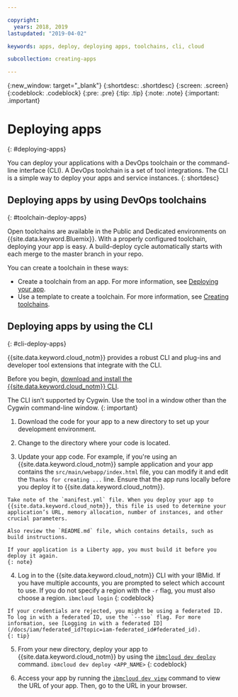 ```yaml
---

copyright:
  years: 2018, 2019
lastupdated: "2019-04-02"

keywords: apps, deploy, deploying apps, toolchains, cli, cloud

subcollection: creating-apps

---
```


{:new_window: target="_blank"}
{:shortdesc: .shortdesc}
{:screen: .screen}
{:codeblock: .codeblock}
{:pre: .pre}
{:tip: .tip}
{:note: .note}
{:important: .important}

# Deploying apps
{: #deploying-apps}

You can deploy your applications with a DevOps toolchain or the command-line interface (CLI). A DevOps toolchain is a set of tool integrations. The CLI is a simple way to deploy your apps and service instances.
{: shortdesc}

## Deploying apps by using DevOps toolchains
{: #toolchain-deploy-apps}

Open toolchains are available in the Public and Dedicated environments on {{site.data.keyword.Bluemix}}. With a properly configured toolchain, deploying your app is easy. A build-deploy cycle automatically starts with each merge to the master branch in your repo.

You can create a toolchain in these ways:
* Create a toolchain from an app. For more information, see [Deploying your app](/docs/apps?topic=creating-apps-tutorial-scratch#deploy-scratch).
* Use a template to create a toolchain. For more information, see [Creating toolchains](/docs/services/ContinuousDelivery?topic=ContinuousDelivery-toolchains_getting_started).

## Deploying apps by using the CLI
{: #cli-deploy-apps}

{{site.data.keyword.cloud_notm}} provides a robust CLI and plug-ins and developer tool extensions that integrate with the CLI.

Before you begin, [download and install the {{site.data.keyword.cloud_notm}} CLI](/docs/cli?topic=cloud-cli-ibmcloud-cli).

The CLI isn’t supported by Cygwin. Use the tool in a window other than the Cygwin command-line window.
{: important}

  1. Download the code for your app to a new directory to set up your development environment.

  2. Change to the directory where your code is located.

  3.  Update your app code. For example, if you're using an {{site.data.keyword.cloud_notm}} sample application and your app contains the `src/main/webapp/index.html` file, you can modify it and edit the `Thanks for creating ...` line. Ensure that the app runs locally before you deploy it to {{site.data.keyword.cloud_notm}}.

    Take note of the `manifest.yml` file. When you deploy your app to {{site.data.keyword.cloud_notm}}, this file is used to determine your application’s URL, memory allocation, number of instances, and other crucial parameters.

    Also review the `README.md` file, which contains details, such as build instructions.

    If your application is a Liberty app, you must build it before you deploy it again.
    {: note}

  4. Log in to the {{site.data.keyword.cloud_notm}} CLI with your IBMid. If you have multiple accounts, you are prompted to select which account to use. If you do not specify a region with the `-r` flag, you must also choose a region.
    ```
    ibmcloud login
    ```
    {: codeblock}
  
    If your credentials are rejected, you might be using a federated ID. To log in with a federated ID, use the `--sso` flag. For more information, see [Logging in with a federated ID](/docs/iam/federated_id?topic=iam-federated_id#federated_id).
    {: tip}

  5. From your new directory, deploy your app to {{site.data.keyword.cloud_notm}} by using the [`ibmcloud dev deploy`](/docs/cli/idt?topic=cloud-cli-idt-cli#deploy) command.
    ```
    ibmcloud dev deploy <APP_NAME>
    ```
    {: codeblock}

  6. Access your app by running the [`ibmcloud dev view`](/docs/cli/idt?topic=cloud-cli-idt-cli#view) command to view the URL of your app. Then, go to the URL in your browser.
